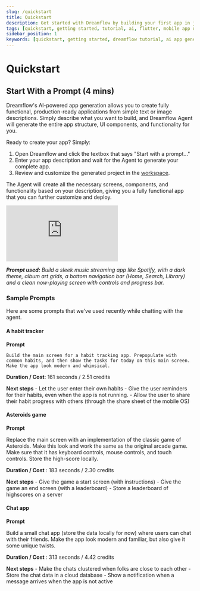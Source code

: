 ```yaml
---
slug: /quickstart
title: Quickstart
description: Get started with Dreamflow by building your first app in just 4 minutes using AI-powered prompts and natural language descriptions.
tags: [quickstart, getting started, tutorial, ai, flutter, mobile app development]
sidebar_position: 1
keywords: [quickstart, getting started, dreamflow tutorial, ai app generation, flutter development, mobile app creation, natural language prompts]
---
```




# Quickstart

## Start With a Prompt (4 mins)

Dreamflow's AI-powered app generation allows you to create fully functional, production-ready applications from simple text or image descriptions. Simply describe what you want to build, and Dreamflow Agent will generate the entire app structure, UI components, and functionality for you.

Ready to create your app? Simply:

1. Open Dreamflow and click the textbox that says "Start with a prompt..."
2. Enter your app description and wait for the Agent to generate your complete app.
3. Review and customize the generated project in the [workspace](#).


The Agent will create all the necessary screens, components, and functionality based on your description, giving you a fully functional app that you can further customize and deploy.


<div style={{
    position: 'relative',
    paddingBottom: 'calc(56.67989417989418% + 41px)', // Ensures the aspect ratio plus additional padding
    height: 0,
    width: '100%'
}}>
    <iframe 
        src="https://demo.arcade.software/pkh6dsSwozFhyAZUW9IU?embed&show_copy_link=true"
        title="Projects - FlutterFlow"
        style={{
            position: 'absolute',
            top: 0,
            left: 0,
            width: '100%',
            height: '100%',
            colorScheme: 'light'
        }}
        frameBorder="0"
        loading="lazy"
        webkitAllowFullScreen
        mozAllowFullScreen
        allowFullScreen
        allow="clipboard-write">
    </iframe>
</div>

***Prompt used:** Build a sleek music streaming app like Spotify, with a dark theme, album art grids, a bottom navigation bar (Home, Search, Library) and a clean now-playing screen with controls and progress bar.*

### Sample Prompts

Here are some prompts that we've used recently while chatting with the agent.

#### A habit tracker

**Prompt**
    
    Build the main screen for a habit tracking app. Prepopulate with common habits, and then show the tasks for today on this main screen. Make the app look modern and whimsical.


**Duration / Cost**: 161 seconds / 2.51 credits

**Next steps**
    - Let the user enter their own habits
    - Give the user reminders for their habits, even when the app is not running.
    - Allow the user to share their habit progress with others (through the share sheet of the mobile OS)


#### Asteroids game

**Prompt**

Replace the main screen with an implementation of the classic game of Asteroids. Make this look and work the same as the original arcade game. Make sure that it has keyboard controls, mouse controls, and touch controls. Store the high-score locally.

**Duration / Cost** : 183 seconds / 2.30 credits

**Next steps**
    - Give the game a start screen (with instructions)
    - Give the game an end screen (with a leaderboard)
    - Store a leaderboard of highscores on a server



#### Chat app

**Prompt**

Build a small chat app (store the data locally for now) where users can chat with their friends. Make the app look modern and familiar, but also give it some unique twists.

**Duration / Cost** : 313 seconds /  4.42 credits

**Next steps**
    - Make the chats clustered when folks are close to each other
    - Store the chat data in a cloud database
    - Show a notification when a message arrives when the app is not active
